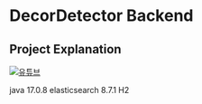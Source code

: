 # DecorDetector Backend

## Project Explanation
[![유튜브](https://img.youtube.com/vi/0ixdIuseSzI/0.jpg)](https://www.youtube.com/watch?v=0ixdIuseSzI)

java 17.0.8
elasticsearch 8.7.1
H2
